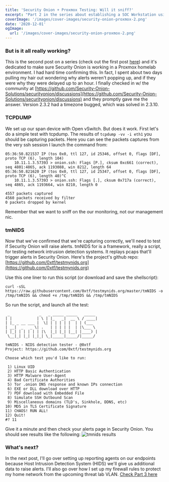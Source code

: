 ```yaml
---
title: 'Security Onion + Proxmox Testing: Will it sniff?'
excerpt: "Part 2 in the series about establishing a SOC Workstation using Security Onion to monitor your homelab. This post is dedicated to making sure Security Onion is working in a Proxmox homelab environment."
coverImage: '/images/cover-images/security-onion-proxmox-2.png'
date: '2020-12-01'
ogImage:
  url: '/images/cover-images/security-onion-proxmox-2.png'
---
```

### But is it all really working?
This is the second post on a series (check out the first post [here](/posts/security-onion-proxmox-open-vswitch)) and it's dedicated to make sure Security Onion is working in a Proxmox homelab environment. I had hard time confirming this. In fact, I spent about two days pulling my hair out wondering why alerts weren't popping up, and if they were why they were delayed up to an hour. I finally checked in w/ the community at [https://github.com/Security-Onion-Solutions/securityonion/discussions](https://github.com/Security-Onion-Solutions/securityonion/discussions) and they promptly gave me the answer. Version 2.3.2 had a timezone bugged, which was solved in 2.3.10.


### TCPDUMP
We set up our span device with Open vSwitch. But does it work. First let's do a simple test with tcpdump. The results of `tcpdump -vv -i eth1` you should be capturing packets. Here you can see the packets captures from the very ssh session I launch the command from:
~~~Shell
05:36:50.821537 IP (tos 0x0, ttl 127, id 25346, offset 0, flags [DF], proto TCP (6), length 104)
    10.11.1.3.57393 > onion.ssh: Flags [P.], cksum 0xc661 (correct), seq 4801:4865, ack 1193088, win 8212, length 64
05:36:50.821620 IP (tos 0x0, ttl 127, id 25347, offset 0, flags [DF], proto TCP (6), length 40)^C
    10.11.1.3.57393 > onion.ssh: Flags [.], cksum 0x717a (correct), seq 4865, ack 1193664, win 8210, length 0

4557 packets captured
4560 packets received by filter
0 packets dropped by kernel
~~~

Remember that we want to sniff on the our monitoring, not our management nic.


### tmNIDS
Now that we've confirmed that we're capturing correctly, we'll need to test if Security Onion will raise alerts. tmNIDS for is a framework, really a script, for testing network intrusion detection systems. It replays pcaps that'll trigger alerts in Security Onion. Here's the project's github repo: [https://github.com/0xtf/testmynids.org](https://github.com/0xtf/testmynids.org)

Use this one liner to run this script (or download and save the shellscript):
~~~Shell
curl -sSL https://raw.githubusercontent.com/0xtf/testmynids.org/master/tmNIDS -o /tmp/tmNIDS && chmod +x /tmp/tmNIDS && /tmp/tmNIDS
~~~

So run the script, and launch all the test:
~~~Shell
 _             _   _ _____ _____   _____
| |           | \ | |_   _|  __ \ / ____|
| |_ _ __ ___ |  \| | | | | |  | | (___
| __|  _   _ \| .   | | | | |  | |\___ \
| |_| | | | | | |\  |_| |_| |__| |____) |
 \__|_| |_| |_|_| \_|_____|_____/|_____/

tmNIDS - NIDS detection tester - @0xtf
Project: https://github.com/0xtf/testmynids.org

Choose which test you'd like to run:

 1) Linux UID
 2) HTTP Basic Authentication
 3) HTTP Malware User-Agent
 4) Bad Certificate Authorities
 5) Tor .onion DNS response and known IPs connection
 6) EXE or DLL download over HTTP
 7) PDF download with Embedded File
 8) Simulate SSH Outbound Scan
 9) Miscellaneous domains (TLD's, Sinkhole, DDNS, etc)
10) MD5 in TLS Certificate Signature
11) CHAOS! RUN ALL!
12) Quit!
#? 11
~~~

Give it a minute and then check your alerts page in Security Onion. You should see results like the following:
![tmnids results](/images/security-onion-proxmox-open-vswitch/tmnids-alerts.png)


### What's next?
In the next post, I'll go over setting up reporting agents on our endpoints because Host Intrusion Detection System (HIDS) we'll give us additional data to raise alerts. I'll also go over how I set up my firewall rules to protect my home network from the upcoming threat lab VLAN. [Check Part 3 here](/posts/security-onion-proxmox-endpoints)